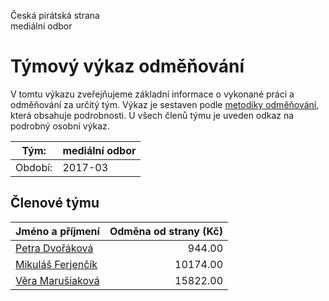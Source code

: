Česká pirátská strana  
mediální odbor

Týmový výkaz odměňování
===========================

V tomtu výkazu zveřejňujeme základní informace o vykonané práci a odměňování
za určitý tým. Výkaz je sestaven podle [metodiky odměňování][metodika],
která obsahuje podrobnosti. U všech členů týmu je uveden odkaz na podrobný osobní výkaz.

Tým:                     | mediální odbor
-----------------------  | --------------------
Období:                  | 2017-03

Členové týmu
--------------

| Jméno a příjmení                        |   Odměna od strany (Kč) |
|:----------------------------------------|------------------------:|
| [Petra Dvořáková](petra-dvorakova/)     |                  944.00 |
| [Mikuláš Ferjenčík](mikulas-ferjencik/) |                10174.00 |
| [Věra Marušiaková](vera-marusiakova/)   |                15822.00 |


[metodika]: https://redmine.pirati.cz/projects/po/wiki/Odmenovani
